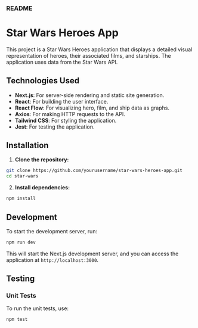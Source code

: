 ### README

# Star Wars Heroes App

This project is a Star Wars Heroes application that displays a detailed visual representation of heroes, their associated films, and starships. The application uses data from the Star Wars API.

## Technologies Used

- **Next.js**: For server-side rendering and static site generation.
- **React**: For building the user interface.
- **React Flow**: For visualizing hero, film, and ship data as graphs.
- **Axios**: For making HTTP requests to the API.
- **Tailwind CSS**: For styling the application.
- **Jest**: For testing the application.

## Installation

1. **Clone the repository:**

```bash
git clone https://github.com/yourusername/star-wars-heroes-app.git
cd star-wars
```

2. **Install dependencies:**

```bash
npm install
```

## Development

To start the development server, run:

```bash
npm run dev
```

This will start the Next.js development server, and you can access the application at `http://localhost:3000`.





## Testing

### Unit Tests

To run the unit tests, use:

```bash
npm test
```
